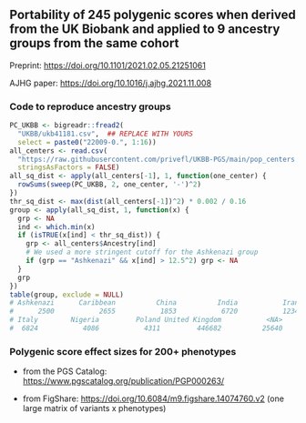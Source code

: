 ## Portability of 245 polygenic scores when derived from the UK Biobank and applied to 9 ancestry groups from the same cohort

Preprint: https://doi.org/10.1101/2021.02.05.21251061

AJHG paper: https://doi.org/10.1016/j.ajhg.2021.11.008

### Code to reproduce ancestry groups

```r
PC_UKBB <- bigreadr::fread2(
  "UKBB/ukb41181.csv",  ## REPLACE WITH YOURS
  select = paste0("22009-0.", 1:16))
all_centers <- read.csv(
  "https://raw.githubusercontent.com/privefl/UKBB-PGS/main/pop_centers.csv",
  stringsAsFactors = FALSE)
all_sq_dist <- apply(all_centers[-1], 1, function(one_center) {
  rowSums(sweep(PC_UKBB, 2, one_center, '-')^2)
})
thr_sq_dist <- max(dist(all_centers[-1])^2) * 0.002 / 0.16
group <- apply(all_sq_dist, 1, function(x) {
  grp <- NA
  ind <- which.min(x)
  if (isTRUE(x[ind] < thr_sq_dist)) {
    grp <- all_centers$Ancestry[ind]
    # We used a more stringent cutoff for the Ashkenazi group
    if (grp == "Ashkenazi" && x[ind] > 12.5^2) grp <- NA
  }
  grp
})
table(group, exclude = NULL)
# Ashkenazi      Caribbean          China          India           Iran
#      2500           2655           1853           6720           1234
# Italy        Nigeria         Poland United Kingdom           <NA>
#  6824           4086           4311         446682          25640
```

### Polygenic score effect sizes for 200+ phenotypes

- from the PGS Catalog: https://www.pgscatalog.org/publication/PGP000263/

- from FigShare: https://doi.org/10.6084/m9.figshare.14074760.v2 (one large matrix of variants x phenotypes)
